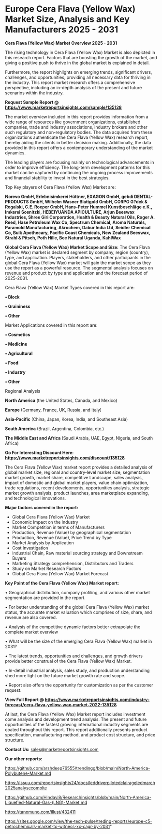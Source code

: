 # Europe Cera Flava (Yellow Wax) Market Size, Analysis and Key Manufacturers 2025 - 2031

<Strong> Cera Flava (Yellow Wax) Market Overview 2025 - 2031</strong>

The rising technology in Cera Flava (Yellow Wax) Market is also depicted in this research report. Factors that are boosting the growth of the market, and giving a positive push to thrive in the global market is explained in detail.

Furthermore, the report highlights on emerging trends, significant drivers, challenges, and opportunities, providing all necessary data for thriving in the industry. This report market research offers a comprehensive perspective, including an in-depth analysis of the present and future scenarios within the industry.

<strong>Request Sample Report @ <a href=https://www.marketreportsinsights.com/sample/135128>https://www.marketreportsinsights.com/sample/135128</a></strong>

The market overview included in this report provides information from a wide range of resources like government organizations, established companies, trade and industry associations, industry brokers and other such regulatory and non-regulatory bodies. The data acquired from these organizations authenticate the Cera Flava (Yellow Wax) research report, thereby aiding the clients in better decision making. Additionally, the data provided in this report offers a contemporary understanding of the market dynamics.

The leading players are focusing mainly on technological advancements in order to improve efficiency. The long-term development patterns for this market can be captured by continuing the ongoing process improvements and financial stability to invest in the best strategies.

Top Key players of Cera Flava (Yellow Wax) Market are:

<strong>Norevo GmbH, Erlebnisimkerei Hüttner, EXAGON GmbH, gebdi DENTAL-PRODUCTS GmbH, Wilhelm Wasner Blattgold GmbH, CORPO G?dek & Rogalski, C.E. Roeper GmbH, Hans-Peter Hummel Kunstbeschläge e.K., Imkerei Sosnitzki, HEBEIYUANDA APICULTURE, Arjun Beeswax Industries, Shree Giri Corporation, Health & Beauty Natural Oils, Roger A. Reed, Hase Petroleum Wax Co, Spectrum Chemical, Aroma Naturals, Paramold Manufacturing, Akrochem, Dabur India Ltd, Seidler Chemical Co, Bulk Apothecary, Pacific Coast Chemicals, New Zealand Beeswax, Strahl & Pitsch, Poth Hille, Bee Natural Uganda, KahlWax</strong>

<strong><b>Global Cera Flava (Yellow Wax) Market Scope and Size:</b></strong>
The Cera Flava (Yellow Wax) market is declared segment by company, region (country), type, and application. Players, stakeholders, and other participants in the global Cera Flava (Yellow Wax) market will gain the market scope as they use the report as a powerful resource. The segmental analysis focuses on revenue and product by type and application and the forecast period of 2025-2031.

Cera Flava (Yellow Wax) Market Types covered in this report are:

<strong>• Block

• Graininess

• Other</strong>

Market Applications covered in this report are:

<strong>• Cosmetics

• Medicine

• Agricultural

• Food

• Industry

• Other</strong> 

Regional Analysis

<strong>North America</strong> (the United States, Canada, and Mexico)

<strong>Europe</strong> (Germany, France, UK, Russia, and Italy)

<strong>Asia-Pacific</strong> (China, Japan, Korea, India, and Southeast Asia)

<strong>South America</strong> (Brazil, Argentina, Colombia, etc.)

<strong>The Middle East and Africa</strong> (Saudi Arabia, UAE, Egypt, Nigeria, and South Africa)

<strong>Go For Interesting Discount Here: <a href=https://www.marketreportsinsights.com/discount/135128>https://www.marketreportsinsights.com/discount/135128</a></strong>

The Cera Flava (Yellow Wax) market report provides a detailed analysis of global market size, regional and country-level market size, segmentation market growth, market share, competitive Landscape, sales analysis, impact of domestic and global market players, value chain optimization, trade regulations, recent developments, opportunities analysis, strategic market growth analysis, product launches, area marketplace expanding, and technological innovations.

<strong><b>Major factors covered in the report:</b></strong>
<ul>
  <li>Global Cera Flava (Yellow Wax) Market </li>
  <li>Economic Impact on the Industry</li>
  <li>Market Competition in terms of Manufacturers</li>
  <li>Production, Revenue (Value) by geographical segmentation</li>
  <li>Production, Revenue (Value), Price Trend by Type</li>
  <li>Market Analysis by Application</li>
  <li>Cost Investigation</li>
  <li>Industrial Chain, Raw material sourcing strategy and Downstream Buyers</li>
  <li>Marketing Strategy comprehension, Distributors and Traders</li>
  <li>Study on Market Research Factors</li>
  <li>Global Cera Flava (Yellow Wax) Market Forecast</li>
</ul>

<strong><b>Key Point of the Cera Flava (Yellow Wax) Market report:</b></strong>

• Geographical distribution, company profiling, and various other market segmentation are provided in the report.

• For better understanding of the global Cera Flava (Yellow Wax) market status, the accurate market valuation which comprises of size, share, and revenue are also covered.

• Analysis of the competitive dynamic factors better extrapolate the complete market overview

• What will be the size of the emerging Cera Flava (Yellow Wax) market in 2031?

• The latest trends, opportunities and challenges, and growth drivers provide better construal of the Cera Flava (Yellow Wax) Market.

• In-detail industrial analysis, sales study, and production understanding shed more light on the future market growth rate and scope.

• Report also offers the opportunity for customization as per the customer request.

<strong><b>View Full Report @ <a href=https://www.marketreportsinsights.com/industry-forecast/cera-flava-yellow-wax-market-2022-135128>https://www.marketreportsinsights.com/industry-forecast/cera-flava-yellow-wax-market-2022-135128</a></b></strong>


At last, the Cera Flava (Yellow Wax) Market report includes investment come analysis and development trend analysis. The present and future opportunities of the fastest growing international industry segments are coated throughout this report. This report additionally presents product specification, manufacturing method, and product cost structure, and price structure.

<strong>Contact Us:</strong>
sales@marketreportsinsights.com

<strong>Our other reports:</strong>

<a href=https://github.com/arshdeep76555/trendingg/blob/main/North-America-Polybutene-Market.md>https://github.com/arshdeep76555/trendingg/blob/main/North-America-Polybutene-Market.md</a>

<a href=https://issuu.com/reportsinsights24/docs/leddriverpilotedclairageledmarch2025analysecomplte>https://issuu.com/reportsinsights24/docs/leddriverpilotedclairageledmarch2025analysecomplte</a>

<a href=https://github.com/Hindavi8/Researchinsights/blob/main/North-America-Liquefied-Natural-Gas-(LNG)-Market.md>https://github.com/Hindavi8/Researchinsights/blob/main/North-America-Liquefied-Natural-Gas-(LNG)-Market.md</a>

<a href=https://tanomuno.com/illust/432411>https://tanomuno.com/illust/432411</a>

<a href=https://sites.google.com/view/the-tech-pulse/treding-reports/europe-c5-petrochemicals-market-to-witness-xx-cagr-by-2031>https://sites.google.com/view/the-tech-pulse/treding-reports/europe-c5-petrochemicals-market-to-witness-xx-cagr-by-2031</a>"
